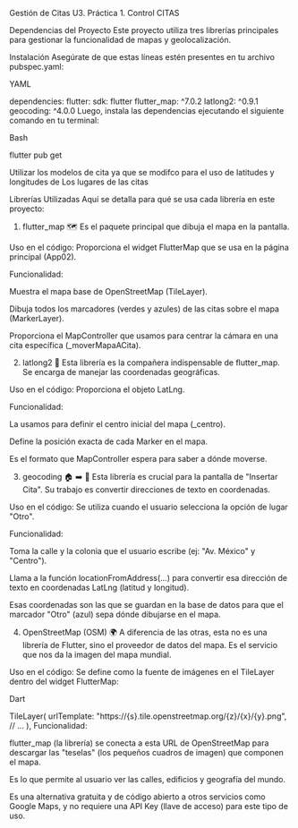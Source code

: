 
Gestión de Citas
U3. Práctica 1. Control CITAS

Dependencias del Proyecto
Este proyecto utiliza tres librerías principales para gestionar la funcionalidad de mapas y geolocalización.

Instalación
Asegúrate de que estas líneas estén presentes en tu archivo pubspec.yaml:


YAML


dependencies:
  flutter:
    sdk: flutter
  flutter_map: ^7.0.2
  latlong2: ^0.9.1
  geocoding: ^4.0.0
Luego, instala las dependencias ejecutando el siguiente comando en tu terminal:


Bash


flutter pub get

Utilizar los modelos de cita ya que se modifco para el uso de latitudes y longitudes de
Los lugares de las citas

Librerías Utilizadas
Aquí se detalla para qué se usa cada librería en este proyecto:

1. flutter_map 🗺️
Es el paquete principal que dibuja el mapa en la pantalla.

Uso en el código: Proporciona el widget FlutterMap que se usa en la página principal (App02).

Funcionalidad:

Muestra el mapa base de OpenStreetMap (TileLayer).

Dibuja todos los marcadores (verdes y azules) de las citas sobre el mapa (MarkerLayer).

Proporciona el MapController que usamos para centrar la cámara en una cita específica (_moverMapaACita).

2. latlong2 📍
Esta librería es la compañera indispensable de flutter_map. Se encarga de manejar las coordenadas geográficas.

Uso en el código: Proporciona el objeto LatLng.

Funcionalidad:

La usamos para definir el centro inicial del mapa (_centro).

Define la posición exacta de cada Marker en el mapa.

Es el formato que MapController espera para saber a dónde moverse.

3. geocoding 🏠 ➡️ 📍
Esta librería es crucial para la pantalla de "Insertar Cita". Su trabajo es convertir direcciones de texto en coordenadas.

Uso en el código: Se utiliza cuando el usuario selecciona la opción de lugar "Otro".

Funcionalidad:

Toma la calle y la colonia que el usuario escribe (ej: "Av. México" y "Centro").

Llama a la función locationFromAddress(...) para convertir esa dirección de texto en coordenadas LatLng (latitud y longitud).

Esas coordenadas son las que se guardan en la base de datos para que el marcador "Otro" (azul) sepa dónde dibujarse en el mapa.

4. OpenStreetMap (OSM) 🌍
A diferencia de las otras, esta no es una librería de Flutter, sino el proveedor de datos del mapa. Es el servicio que nos da la imagen del mapa mundial.

Uso en el código: Se define como la fuente de imágenes en el TileLayer dentro del widget FlutterMap:

Dart

TileLayer(
  urlTemplate: "https://{s}.tile.openstreetmap.org/{z}/{x}/{y}.png",
  // ...
),
Funcionalidad:

flutter_map (la librería) se conecta a esta URL de OpenStreetMap para descargar las "teselas" (los pequeños cuadros de imagen) que componen el mapa.

Es lo que permite al usuario ver las calles, edificios y geografía del mundo.

Es una alternativa gratuita y de código abierto a otros servicios como Google Maps, y no requiere una API Key (llave de acceso) para este tipo de uso.
